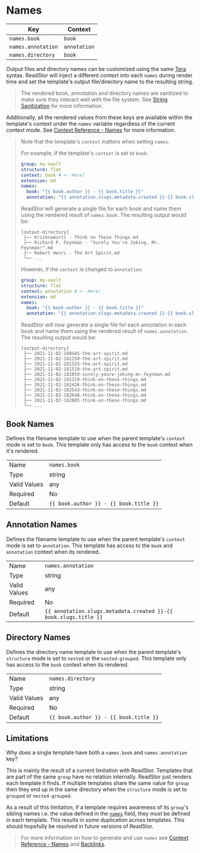 # Names

| Key                | Context      |
| ------------------ | ------------ |
| `names.book`       | `book`       |
| `names.annotation` | `annotation` |
| `names.directory`  | `book`       |

Output files and directory names can be customized using the same [Tera][tera] syntax. ReadStor will
inject a different context into each `names` during render time and set the template's output
file/directory name to the resulting string.

> <i class="fa fa-exclamation-circle"></i> The rendered book, annotation and directory names are
> sanitized to make sure they interact well with the file system. See
> [String Sanitization][string-sanitization] for more information.

Additionally, all the rendered values from these keys are available within the template's context
under the `names` variable regardless of the current context mode. See
[Context Reference - Names][names] for more information.

> <i class="fa fa-exclamation-circle"></i> Note that the template's `context` matters when setting
> `names`.
>
> For example, if the template's `context` is set to `book`:
>
> ```yaml
> group: my-vault
> structure: flat
> context: book # <- Here!
> extension: md
> names:
>   book: "{{ book.author }} - {{ book.title }}"
>   annotation: "{{ annotation.slugs.metadata.created }}-{{ book.slugs.title }}"
> ```
>
> ReadStor will generate a single file for each book and name them using the rendered result of
> `names.book`. The resulting output would be:
>
> ```plaintext
> [output-directory]
>  ├── Krishnamurti - Think on These Things.md
>  ├── Richard P. Feynman - "Surely You're Joking, Mr. Feynman!".md
>  ├── Robert Henri - The Art Spirit.md
>  └── ...
> ```
>
> However, if the `context` is changed to `annotation`:
>
> ```yaml
> group: my-vault
> structure: flat
> context: annotation # <- Here!
> extension: md
> names:
>   book: "{{ book.author }} - {{ book.title }}"
>   annotation: "{{ annotation.slugs.metadata.created }}-{{ book.slugs.title }}"
> ```
>
> ReadStor will now generate a single file for each annotation in each book and name them using the
> rendered result of `names.annotation`. The resulting output would be:
>
> ```plaintext
> [output-directory]
>  ├── 2021-11-02-180445-the-art-spirit.md
>  ├── 2021-11-02-181250-the-art-spirit.md
>  ├── 2021-11-02-181325-the-art-spirit.md
>  ├── 2021-11-02-181510-the-art-spirit.md
>  ├── 2021-11-02-182059-surely-youre-joking-mr-feynman.md
>  ├── 2021-11-02-182319-think-on-these-things.md
>  ├── 2021-11-02-182426-think-on-these-things.md
>  ├── 2021-11-02-182543-think-on-these-things.md
>  ├── 2021-11-02-182648-think-on-these-things.md
>  ├── 2021-11-02-182805-think-on-these-things.md
>  └── ...
> ```

## Book Names

Defines the filename template to use when the parent template's `context` mode is set to `book`.
This template only has access to the `book` context when it's rendered.

|              |                                        |
| ------------ | -------------------------------------- |
| Name         | `names.book`                           |
| Type         | string                                 |
| Valid Values | any                                    |
| Required     | No                                     |
| Default      | `{{ book.author }} - {{ book.title }}` |

## Annotation Names

Defines the filename template to use when the parent template's `context` mode is set to
`annotation`. This template has access to the `book` and `annotation` context when its rendered.

|              |                                                                  |
| ------------ | ---------------------------------------------------------------- |
| Name         | `names.annotation`                                               |
| Type         | string                                                           |
| Valid Values | any                                                              |
| Required     | No                                                               |
| Default      | `{{ annotation.slugs.metadata.created }}-{{ book.slugs.title }}` |

## Directory Names

Defines the directory name template to use when the parent template's `structure` mode is set to
`nested` or the `nested-grouped`. This template only has access to the `book` context when its
rendered.

|              |                                        |
| ------------ | -------------------------------------- |
| Name         | `names.directory`                      |
| Type         | string                                 |
| Valid Values | any                                    |
| Required     | No                                     |
| Default      | `{{ book.author }} - {{ book.title }}` |

## <i class="fa fa-exclamation-circle"></i> Limitations

Why does a single template have both a `names.book` and `names.annotation` key?

This is mainly the result of a current limitation with ReadStor. Templates that are part of
the same `group` have no relation internally. ReadStor just renders each template it finds. If
multiple templates share the same value for `group` then they end up in the same directory when the
`structure` mode is set to `grouped` or `nested-grouped`.

As a result of this limitation, if a template requires awareness of its `group`'s sibling names
i.e. the value defined in the [`names`][names] field, they _must_ be defined in each template. This
results in some duplication across templates. This should hopefully be resolved in future versions
of ReadStor.

> <i class="fa fa-info-circle"></i> For more information on how to generate and use `names` see
> [Context Reference - Names][names] and [Backlinks][backlinks].

[backlinks]: /templates/backlinks.md
[context-reference]: /template/context-reference/index.md
[names]: /templates/context-reference/names.md
[string-sanitization]: /templates/string-sanitization.md
[tera]: https://tera.netlify.app/
